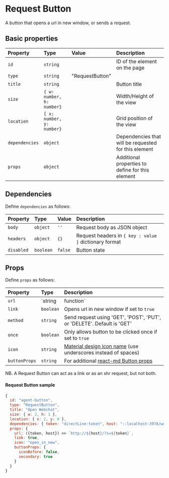 # Request Button

A button that opens a url in new window, or sends a request. 

## Basic properties

| Property | Type | Value | Description 
| :--------|:-----|:------|:------------
| `id`| `string` || ID of the element on the page
| `type`| `string` | "RequestButton" |
| `title`| `string` || Button title
| `size`| `{ w: number, h: number}` || Width/Height of the view
| `location`| `{ x: number, y: number}` || Grid position of the view
| `dependencies`| `object` || Dependencies that will be requested for this element
| `props`| `object` || Additional properties to define for this element

## Dependencies 

Define `dependencies` as follows:

| Property | Type | Value | Description 
| :--------|:-----|:------|:------------
| `body`| `object` | `''` | Request body as JSON object
| `headers`| `object` | `{}` | Request headers in `{ key : value }` dictionary format
| `disabled`| `boolean` | `false` | Button state

## Props 

Define `props` as follows:

| Property | Type | Description 
| :--------|:-----|:-----------
| `url`| `string | function` | Static url string, or a function with string injection
| `link`| `boolean` | Opens url in new window if set to `true`
| `method`| `string` | Send request using 'GET', 'POST', 'PUT', or 'DELETE'. Default is 'GET'
| `once`| `boolean` | Only allows button to be clicked once if set to `true`
| `icon`| `string` | [Material design icon name](https://material.io/icons/) (use underscores instead of spaces)
| `buttonProps`| `string` | For additional [react-md Button props](https://react-md.mlaursen.com/components/buttons?tab=1)

NB. A Request Button can act as a link or as an xhr request, but not both.

#### Request Button sample

```js
{
  id: "agent-button",
  type: "RequestButton",
  title: "Open Webchat",
  size: { w: 2, h: 1 },
  location: { x: 2, y: 0 },
  dependencies: { token: "directLine:token", host: "::localhost:3978/webchat" },
  props: {
    url: ({token, host}) => `http://${host}/?s=${token}`,
    link: true,
    icon: "open_in_new",
    buttonProps: { 
      iconBefore: false,
      secondary: true 
    }
  }
}
```